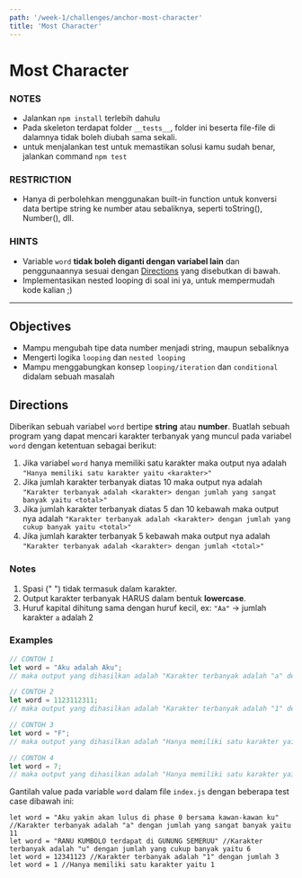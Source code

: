 ```yaml
---
path: '/week-1/challenges/anchor-most-character'
title: 'Most Character'
---
```


# Most Character

### NOTES

- Jalankan `npm install` terlebih dahulu
- Pada skeleton terdapat folder `__tests__`, folder ini beserta file-file di dalamnya tidak boleh diubah sama sekali.
- untuk menjalankan test untuk memastikan solusi kamu sudah benar, jalankan command `npm test`

### RESTRICTION

- Hanya di perbolehkan menggunakan built-in function untuk konversi data bertipe string ke number atau sebaliknya, seperti toString(), Number(), dll.

### HINTS

- Variable `word` **tidak boleh diganti dengan variabel lain** dan penggunaannya sesuai dengan [Directions](#directions) yang disebutkan di bawah.
- Implementasikan nested looping di soal ini ya, untuk mempermudah kode kalian ;)

---

## Objectives

- Mampu mengubah tipe data number menjadi string, maupun sebaliknya
- Mengerti logika `looping` dan `nested looping`
- Mampu menggabungkan konsep `looping/iteration` dan `conditional` didalam sebuah masalah

## Directions

Diberikan sebuah variabel `word` bertipe **string** atau **number**. Buatlah sebuah program yang dapat mencari karakter terbanyak yang muncul pada variabel `word` dengan ketentuan sebagai berikut:

1. Jika variabel `word` hanya memiliki satu karakter maka output nya adalah `"Hanya memiliki satu karakter yaitu <karakter>"`
2. Jika jumlah karakter terbanyak diatas 10 maka output nya adalah `"Karakter terbanyak adalah <karakter> dengan jumlah yang sangat banyak yaitu <total>"`
3. Jika jumlah karakter terbanyak diatas 5 dan 10 kebawah maka output nya adalah `"Karakter terbanyak adalah <karakter> dengan jumlah yang cukup banyak yaitu <total>"`
4. Jika jumlah karakter terbanyak 5 kebawah maka output nya adalah `"Karakter terbanyak adalah <karakter> dengan jumlah <total>"`

### Notes

1. Spasi (" ") tidak termasuk dalam karakter.
2. Output karakter terbanyak HARUS dalam bentuk **lowercase**.
3. Huruf kapital dihitung sama dengan huruf kecil, ex: `"Aa"` -> jumlah karakter `a` adalah 2


### Examples

```js
// CONTOH 1
let word = "Aku adalah Aku";
// maka output yang dihasilkan adalah "Karakter terbanyak adalah "a" dengan jumlah 5"

// CONTOH 2
let word = 1123112311;
// maka output yang dihasilkan adalah "Karakter terbanyak adalah "1" dengan jumlah yang cukup banyak yaitu 6"

// CONTOH 3
let word = "F";
// maka output yang dihasilkan adalah "Hanya memiliki satu karakter yaitu f"

// CONTOH 4
let word = 7;
// maka output yang dihasilkan adalah "Hanya memiliki satu karakter yaitu 7"
```

Gantilah value pada variable `word` dalam file `index.js` dengan beberapa test case dibawah ini:

```JS
let word = "Aku yakin akan lulus di phase 0 bersama kawan-kawan ku"  //Karakter terbanyak adalah "a" dengan jumlah yang sangat banyak yaitu 11
let word = "RANU KUMBOLO terdapat di GUNUNG SEMERUU" //Karakter terbanyak adalah "u" dengan jumlah yang cukup banyak yaitu 6
let word = 12341123 //Karakter terbanyak adalah "1" dengan jumlah 3
let word = 1 //Hanya memiliki satu karakter yaitu 1
```
